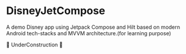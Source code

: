 # DisneyJetCompose
A demo Disney app using Jetpack Compose and Hilt based on modern Android tech-stacks and MVVM architecture.(for learning purpose)

🚧 UnderConstruction 🚧
